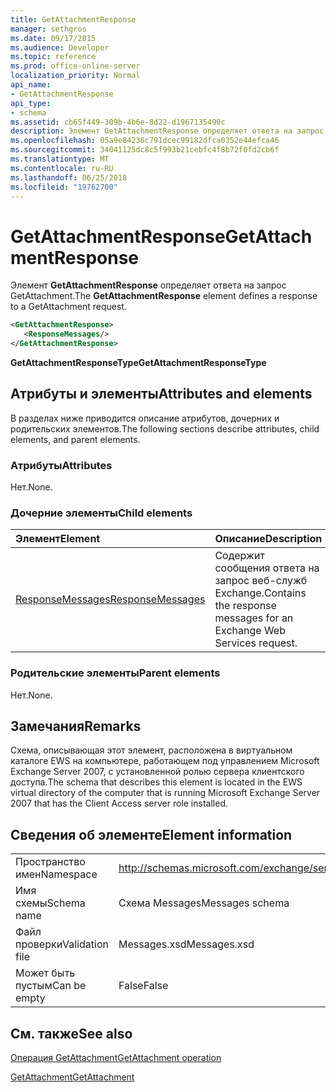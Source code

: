 ```yaml
---
title: GetAttachmentResponse
manager: sethgros
ms.date: 09/17/2015
ms.audience: Developer
ms.topic: reference
ms.prod: office-online-server
localization_priority: Normal
api_name:
- GetAttachmentResponse
api_type:
- schema
ms.assetid: cb65f449-309b-4b6e-8d22-d1967135490c
description: Элемент GetAttachmentResponse определяет ответа на запрос GetAttachment.
ms.openlocfilehash: 05a9e84236c791dcec99182dfca0352e44efca46
ms.sourcegitcommit: 34041125dc8c5f993b21cebfc4f8b72f0fd2cb6f
ms.translationtype: MT
ms.contentlocale: ru-RU
ms.lasthandoff: 06/25/2018
ms.locfileid: "19762700"
---
```

# <a name="getattachmentresponse"></a><span data-ttu-id="12bb6-103">GetAttachmentResponse</span><span class="sxs-lookup"><span data-stu-id="12bb6-103">GetAttachmentResponse</span></span>

<span data-ttu-id="12bb6-104">Элемент **GetAttachmentResponse** определяет ответа на запрос GetAttachment.</span><span class="sxs-lookup"><span data-stu-id="12bb6-104">The **GetAttachmentResponse** element defines a response to a GetAttachment request.</span></span> 
  
```xml
<GetAttachmentResponse>
   <ResponseMessages/>
</GetAttachmentResponse>
```

 <span data-ttu-id="12bb6-105">**GetAttachmentResponseType**</span><span class="sxs-lookup"><span data-stu-id="12bb6-105">**GetAttachmentResponseType**</span></span>
## <a name="attributes-and-elements"></a><span data-ttu-id="12bb6-106">Атрибуты и элементы</span><span class="sxs-lookup"><span data-stu-id="12bb6-106">Attributes and elements</span></span>

<span data-ttu-id="12bb6-107">В разделах ниже приводится описание атрибутов, дочерних и родительских элементов.</span><span class="sxs-lookup"><span data-stu-id="12bb6-107">The following sections describe attributes, child elements, and parent elements.</span></span>
  
### <a name="attributes"></a><span data-ttu-id="12bb6-108">Атрибуты</span><span class="sxs-lookup"><span data-stu-id="12bb6-108">Attributes</span></span>

<span data-ttu-id="12bb6-109">Нет.</span><span class="sxs-lookup"><span data-stu-id="12bb6-109">None.</span></span>
  
### <a name="child-elements"></a><span data-ttu-id="12bb6-110">Дочерние элементы</span><span class="sxs-lookup"><span data-stu-id="12bb6-110">Child elements</span></span>

|<span data-ttu-id="12bb6-111">**Элемент**</span><span class="sxs-lookup"><span data-stu-id="12bb6-111">**Element**</span></span>|<span data-ttu-id="12bb6-112">**Описание**</span><span class="sxs-lookup"><span data-stu-id="12bb6-112">**Description**</span></span>|
|:-----|:-----|
|[<span data-ttu-id="12bb6-113">ResponseMessages</span><span class="sxs-lookup"><span data-stu-id="12bb6-113">ResponseMessages</span></span>](responsemessages.md) <br/> |<span data-ttu-id="12bb6-114">Содержит сообщения ответа на запрос веб-служб Exchange.</span><span class="sxs-lookup"><span data-stu-id="12bb6-114">Contains the response messages for an Exchange Web Services request.</span></span>  <br/> |
   
### <a name="parent-elements"></a><span data-ttu-id="12bb6-115">Родительские элементы</span><span class="sxs-lookup"><span data-stu-id="12bb6-115">Parent elements</span></span>

<span data-ttu-id="12bb6-116">Нет.</span><span class="sxs-lookup"><span data-stu-id="12bb6-116">None.</span></span>
  
## <a name="remarks"></a><span data-ttu-id="12bb6-117">Замечания</span><span class="sxs-lookup"><span data-stu-id="12bb6-117">Remarks</span></span>

<span data-ttu-id="12bb6-118">Схема, описывающая этот элемент, расположена в виртуальном каталоге EWS на компьютере, работающем под управлением Microsoft Exchange Server 2007, с установленной ролью сервера клиентского доступа.</span><span class="sxs-lookup"><span data-stu-id="12bb6-118">The schema that describes this element is located in the EWS virtual directory of the computer that is running Microsoft Exchange Server 2007 that has the Client Access server role installed.</span></span>
  
## <a name="element-information"></a><span data-ttu-id="12bb6-119">Сведения об элементе</span><span class="sxs-lookup"><span data-stu-id="12bb6-119">Element information</span></span>

|||
|:-----|:-----|
|<span data-ttu-id="12bb6-120">Пространство имен</span><span class="sxs-lookup"><span data-stu-id="12bb6-120">Namespace</span></span>  <br/> |http://schemas.microsoft.com/exchange/services/2006/messages  <br/> |
|<span data-ttu-id="12bb6-121">Имя схемы</span><span class="sxs-lookup"><span data-stu-id="12bb6-121">Schema name</span></span>  <br/> |<span data-ttu-id="12bb6-122">Схема Messages</span><span class="sxs-lookup"><span data-stu-id="12bb6-122">Messages schema</span></span>  <br/> |
|<span data-ttu-id="12bb6-123">Файл проверки</span><span class="sxs-lookup"><span data-stu-id="12bb6-123">Validation file</span></span>  <br/> |<span data-ttu-id="12bb6-124">Messages.xsd</span><span class="sxs-lookup"><span data-stu-id="12bb6-124">Messages.xsd</span></span>  <br/> |
|<span data-ttu-id="12bb6-125">Может быть пустым</span><span class="sxs-lookup"><span data-stu-id="12bb6-125">Can be empty</span></span>  <br/> |<span data-ttu-id="12bb6-126">False</span><span class="sxs-lookup"><span data-stu-id="12bb6-126">False</span></span>  <br/> |
   
## <a name="see-also"></a><span data-ttu-id="12bb6-127">См. также</span><span class="sxs-lookup"><span data-stu-id="12bb6-127">See also</span></span>



[<span data-ttu-id="12bb6-128">Операция GetAttachment</span><span class="sxs-lookup"><span data-stu-id="12bb6-128">GetAttachment operation</span></span>](getattachment-operation.md)
  
[<span data-ttu-id="12bb6-129">GetAttachment</span><span class="sxs-lookup"><span data-stu-id="12bb6-129">GetAttachment</span></span>](getattachment.md)

